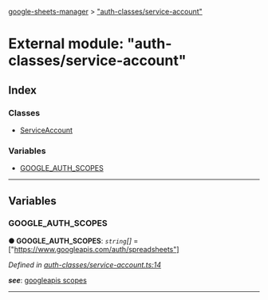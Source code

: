[google-sheets-manager](../README.md) > ["auth-classes/service-account"](../modules/_auth_classes_service_account_.md)



# External module: "auth-classes/service-account"

## Index

### Classes

* [ServiceAccount](../classes/_auth_classes_service_account_.serviceaccount.md)


### Variables

* [GOOGLE_AUTH_SCOPES](_auth_classes_service_account_.md#google_auth_scopes)



---
## Variables
<a id="google_auth_scopes"></a>

###  GOOGLE_AUTH_SCOPES

**●  GOOGLE_AUTH_SCOPES**:  *`string`[]*  =  ["https://www.googleapis.com/auth/spreadsheets"]

*Defined in [auth-classes/service-account.ts:14](https://github.com/AbdelrahmanRamadan/google-sheets-manager/blob/8df96f0/src/auth-classes/service-account.ts#L14)*


*__see__*: [googleapis scopes](https://developers.google.com/identity/protocols/googlescopes#sheetsv4)





___


